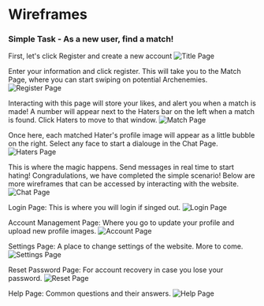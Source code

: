 # Wireframes
### Simple Task - As a new user, find a match!

First, let's click Register and create a new account
![Title Page](Title_Page.png)

Enter your information and click register. This will take you to the Match Page, where you can start swiping on potential Archenemies.
![Register Page](Register_Page.png)

Interacting with this page will store your likes, and alert you when a match is made! A number will appear next to the Haters bar on the left when a match is found. Click Haters to move to that window.
![Match Page](Match_Page.png)

Once here, each matched Hater's profile image will appear as a little bubble on the right. Select any face to start a dialouge in the Chat Page.
![Haters Page](Haters_Page.png)

This is where the magic happens. Send messages in real time to start hating! Congradulations, we have completed the simple scenario! Below are more wireframes that can be accessed by interacting with the website.
![Chat Page](Chat_Page.png)

Login Page: This is where you will login if singed out.
![Login Page](Login_Page.png)

Account Management Page: Where you go to update your profile and upload new profile images.
![Account Page](Account_Page.png)

Settings Page: A place to change settings of the website. More to come.
![Settings Page](Settings_Page.png)

Reset Password Page: For account recovery in case you lose your password.
![Reset Page](Reset_Page.png)

Help Page: Common questions and their answers.
![Help Page](Help_Page.png)

